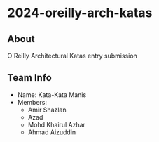 # 2024-oreilly-arch-katas
## About
O'Reilly Architectural Katas entry submission
## Team Info
- Name: Kata-Kata Manis
- Members:
    - Amir Shazlan
    - Azad
    - Mohd Khairul Azhar
    - Ahmad Aizuddin
